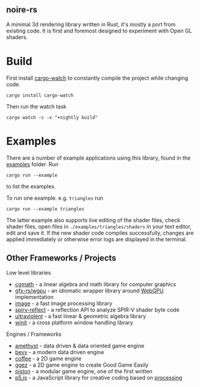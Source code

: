 noire-rs
--------

A minimal 3d rendering library written in Rust, it's mostly a port from existing code. It is first and foremost designed to experiment with Open GL shaders.

# Build

First install [cargo-watch](https://github.com/passcod/cargo-watch) to constantly compile the project while changing code.

```shell
cargo install cargo-watch
```

Then run the watch task

```shell
cargo watch -c -x "+nightly build"
```

# Examples

There are a number of example applications using this library, found in the [examples](./examples) folder. Run

```shell
cargo run --example
```

to list the examples.

To run one example. e.g. `triangles` run

```shell
cargo run --example triangles
```

The latter example also supports live editing of the shader files, check shader files, open files in `./examples/triangles/shaders` in your text editor, edit and save it. If the new shader code compiles successfully, changes are applied immediately or otherwise error logs are displayed in the terminal.

## Other Frameworks / Projects

Low level libraries

* [cgmath](https://github.com/rustgd/cgmath) - a linear algebra and math library for computer graphics
* [gfx-rs/wgpu](https://github.com/gfx-rs/wgpu-rs) - an idiomatic wrapper library around [WebGPU](https://www.w3.org/community/gpu/) implementation
* [image](https://github.com/image-rs/image) - a fast image processing library
* [spirv-reflect](https://github.com/gwihlidal/spirv-reflect-rs) - a reflection API to analyze SPIR-V shader byte code
* [ultraviolent](https://github.com/termhn/ultraviolet) - a fast linear & geometric algebra library
* [winit](https://github.com/rust-windowing/winit) - a cross platform window handling library

Engines / Frameworks

* [amethyst](https://github.com/amethyst/amethyst) - data driven & data oriented game engine
* [bevy](https://github.com/bevyengine/bevy/) - a modern data driven engine
* [coffee](https://github.com/hecrj/coffee) - a 2D game engine
* [ggez](https://github.com/ggez/ggez) - a 2D game engine to create Good Game Easily
* [piston](https://github.com/PistonDevelopers/piston) - a modular game engine, one of the first written
* [p5.js](https://p5js.org/) - a JavaScript library for creative coding based on [processing](https://github.com/processing/processing)
